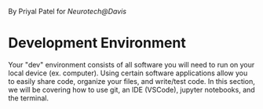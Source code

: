 By Priyal Patel for _Neurotech@Davis_

# Development Environment

Your "dev" environment consists of all software you will need to run on your local device (ex. computer). Using certain software applications allow you to easily share code, organize your files, and write/test code. In this section, we will be covering how to use git, an IDE (VSCode), jupyter notebooks, and the terminal.
